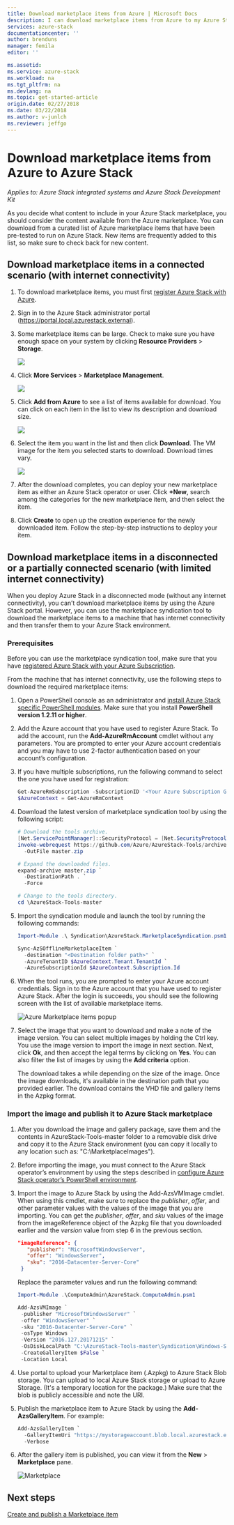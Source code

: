 ```yaml
---
title: Download marketplace items from Azure | Microsoft Docs
description: I can download marketplace items from Azure to my Azure Stack deployment.
services: azure-stack
documentationcenter: ''
author: brenduns  
manager: femila
editor: ''

ms.assetid:
ms.service: azure-stack
ms.workload: na
ms.tgt_pltfrm: na
ms.devlang: na
ms.topic: get-started-article
origin.date: 02/27/2018
ms.date: 03/22/2018
ms.author: v-junlch
ms.reviewer: jeffgo
---
```

# Download marketplace items from Azure to Azure Stack

*Applies to: Azure Stack integrated systems and Azure Stack Development Kit*


As you decide what content to include in your Azure Stack marketplace, you should consider the content available from the Azure marketplace. You can download from a curated list of Azure marketplace items that have been pre-tested to run on Azure Stack. New items are frequently added to this list, so make sure to check back for new content.

## Download marketplace items in a connected scenario (with internet connectivity)

1. To download marketplace items, you must first [register Azure Stack with Azure](azure-stack-register.md).
2. Sign in to the Azure Stack administrator portal (https://portal.local.azurestack.external).
3. Some marketplace items can be large. Check to make sure you have enough space on your system by clicking **Resource Providers** > **Storage**.

    ![](./media/azure-stack-download-azure-marketplace-item/image01.png)

4. Click **More Services** > **Marketplace Management**.

    ![](./media/azure-stack-download-azure-marketplace-item/image02.png)

4. Click **Add from Azure** to see a list of items available for download. You can click on each item in the list to view its description and download size.

    ![](./media/azure-stack-download-azure-marketplace-item/image03.png)

5. Select the item you want in the list and then click **Download**. The VM image for the item you selected starts to download. Download times vary.

    ![](./media/azure-stack-download-azure-marketplace-item/image04.png)

6. After the download completes, you can deploy your new marketplace item as either an Azure Stack operator or user. Click **+New**, search among the categories for the new marketplace item, and then select the item.
7. Click **Create** to open up the creation experience for the newly downloaded item. Follow the step-by-step instructions to deploy your item.

## Download marketplace items in a disconnected or a partially connected scenario (with limited internet connectivity)

When you deploy Azure Stack in a disconnected mode (without any internet connectivity), you can’t download marketplace items by using the Azure Stack portal. However, you can use the marketplace syndication tool to download the marketplace items to a machine that has internet connectivity and then transfer them to your Azure Stack environment.

### Prerequisites
Before you can use the marketplace syndication tool, make sure that you have [registered Azure Stack with your Azure Subscription](azure-stack-register.md).  

From the machine that has internet connectivity, use the following steps to download the required marketplace items:

1. Open a PowerShell console as an administrator and [install Azure Stack specific PowerShell modules](azure-stack-powershell-install.md). Make sure that you install **PowerShell version 1.2.11 or higher**.  

2. Add the Azure account that you have used to register Azure Stack. To add the account, run the **Add-AzureRmAccount** cmdlet without any parameters. You are prompted to enter your Azure account credentials and you may have to use 2-factor authentication based on your account’s configuration.  

3. If you have multiple subscriptions, run the following command to select the one you have used for registration:  

   ```powershell
   Get-AzureRmSubscription -SubscriptionID '<Your Azure Subscription GUID>' | Select-AzureRmSubscription
   $AzureContext = Get-AzureRmContext
   ```

4. Download the latest version of marketplace syndication tool by using the following script:  

   ```PowerShell
   # Download the tools archive.
   [Net.ServicePointManager]::SecurityProtocol = [Net.SecurityProtocolType]::Tls12 
   invoke-webrequest https://github.com/Azure/AzureStack-Tools/archive/master.zip `
     -OutFile master.zip

   # Expand the downloaded files.
   expand-archive master.zip `
     -DestinationPath . `
     -Force

   # Change to the tools directory.
   cd \AzureStack-Tools-master

   ```

5. Import the syndication module and launch the tool by running the following commands:  

   ```powershell
   Import-Module .\ Syndication\AzureStack.MarketplaceSyndication.psm1

   Sync-AzSOfflineMarketplaceItem `
     -destination "<Destination folder path>" `
     -AzureTenantID $AzureContext.Tenant.TenantId `
     -AzureSubscriptionId $AzureContext.Subscription.Id  
   ```

6. When the tool runs, you are prompted to enter your Azure account credentials. Sign in to the Azure account that you have used to register Azure Stack. After the login is succeeds, you should see the following screen with the list of available marketplace items.  

   ![Azure Marketplace items popup](./media/azure-stack-download-azure-marketplace-item/image05.png)

7. Select the image that you want to download and make a note of the image version. You can select multiple images by holding the Ctrl key. You use the image version to import the image in next section.  Next, click **Ok**, and then accept the legal terms by clicking on **Yes**. You can also filter the list of images by using the **Add criteria** option. 

   The download takes a while depending on the size of the image. Once the image downloads, it's available in the destination path that you provided earlier. The download contains the VHD file and gallery items in the Azpkg format.

### Import the image and publish it to Azure Stack marketplace

1. After you download the image and gallery package, save them and the contents in AzureStack-Tools-master folder to a removable disk drive and copy it to the Azure Stack environment (you can copy it locally to any location such as: "C:\MarketplaceImages").     

2. Before importing the image, you must connect to the Azure Stack operator’s environment by using the steps described in [configure Azure Stack operator’s PowerShell environment](azure-stack-powershell-configure-admin.md).  

3. Import the image to Azure Stack by using the Add-AzsVMImage cmdlet. When using this cmdlet, make sure to replace the *publisher*, *offer*, and other parameter values with the values of the image that you are importing. You can get the *publisher*, *offer*, and *sku* values of the image from the imageReference object of the Azpkg file that you downloaded earlier and the *version* value from step 6 in the previous section.

   ```json
   "imageReference": {
      "publisher": "MicrosoftWindowsServer",
      "offer": "WindowsServer",
      "sku": "2016-Datacenter-Server-Core"
    }
   ```

   Replace the parameter values and run the following command:

   ```powershell
   Import-Module .\ComputeAdmin\AzureStack.ComputeAdmin.psm1

   Add-AzsVMImage `
    -publisher "MicrosoftWindowsServer" `
    -offer "WindowsServer" `
    -sku "2016-Datacenter-Server-Core" `
    -osType Windows `
    -Version "2016.127.20171215" `
    -OsDiskLocalPath "C:\AzureStack-Tools-master\Syndication\Windows-Server-2016-DatacenterCore-20171215-en.us-127GB.vhd" `
    -CreateGalleryItem $False `
    -Location Local
   ```

4. Use portal to upload your Marketplace item (.Azpkg) to Azure Stack Blob storage. You can upload to local Azure Stack storage or upload to Azure Storage. (It's a temporary location for the package.) Make sure that the blob is publicly accessible and note the URI.  

5. Publish the marketplace item to Azure Stack by using the **Add-AzsGalleryItem**. For example:

   ```powershell
   Add-AzsGalleryItem `
     -GalleryItemUri "https://mystorageaccount.blob.local.azurestack.external/cont1/Microsoft.WindowsServer2016DatacenterServerCore-ARM.1.0.2.azpkg" `
     -Verbose
   ```

6. After the gallery item is published, you can view it from the **New** > **Marketplace** pane.  

   ![Marketplace](./media/azure-stack-download-azure-marketplace-item/image06.png)

## Next steps

[Create and publish a Marketplace item](azure-stack-create-and-publish-marketplace-item.md)

<!-- Update_Description: wording update -->
